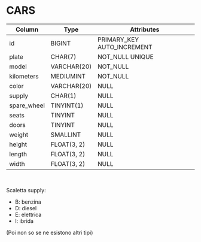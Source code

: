 # CARS

| Column      | Type        | Attributes                 |
| ----------- | ----------- | -------------------------- |
| id          | BIGINT      | PRIMARY_KEY AUTO_INCREMENT |
| plate       | CHAR(7)     | NOT_NULL UNIQUE            |
| model       | VARCHAR(20) | NOT_NULL                   |
| kilometers  | MEDIUMINT   | NOT_NULL                   |
| color       | VARCHAR(20) | NULL                       |
| supply      | CHAR(1)     | NULL                       |
| spare_wheel | TINYINT(1)  | NULL                       |
| seats       | TINYINT     | NULL                       |
| doors       | TINYINT     | NULL                       |
| weight      | SMALLINT    | NULL                       |
| height      | FLOAT(3, 2) | NULL                       |
| length      | FLOAT(3, 2) | NULL                       |
| width       | FLOAT(3, 2) | NULL                       |

<br>

Scaletta supply:

- B: benzina
- D: diesel
- E: elettrica
- I: ibrida

(Poi non so se ne esistono altri tipi)
